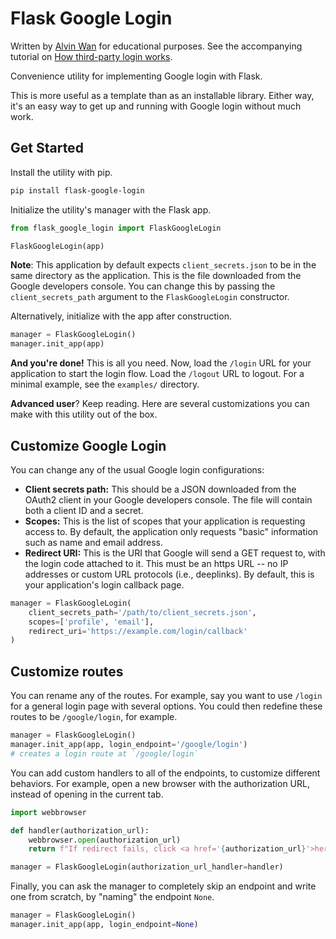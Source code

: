 # Flask Google Login

Written by [Alvin Wan](https://alvinwan.com) for educational purposes. See the
accompanying tutorial on
[How third-party login works](http://alvinwan.com/how-thirdparty-login-works/).

Convenience utility for implementing Google login with Flask.

This is more useful as a template than as an installable library. Either way,
it's an easy way to get up and running with Google login without much work.

## Get Started

Install the utility with pip.

```bash
pip install flask-google-login
```

Initialize the utility's manager with the Flask app.

```python
from flask_google_login import FlaskGoogleLogin

FlaskGoogleLogin(app)
```

**Note**: This application by default expects `client_secrets.json` to be in the
same directory as the application. This is the file downloaded from the Google
developers console. You can change this by passing the `client_secrets_path`
argument to the `FlaskGoogleLogin` constructor.

Alternatively, initialize with the app after construction.

```python
manager = FlaskGoogleLogin()
manager.init_app(app)
```

**And you're done!** This is all you need. Now, load the `/login` URL for your
application to start the login flow. Load the `/logout` URL to logout. For a
minimal example, see the `examples/` directory.

**Advanced user**? Keep reading. Here are several customizations you can make
with this utility out of the box.

## Customize Google Login

You can change any of the usual Google login configurations:

- **Client secrets path:** This should be a JSON downloaded from the OAuth2
  client in your Google developers console. The file will contain both a client
  ID and a secret.
- **Scopes:** This is the list of scopes that your application is requesting
  access to. By default, the application only requests "basic" information such
  as name and email address.
- **Redirect URI:** This is the URI that Google will send a GET request to, with
  the login code attached to it. This must be an https URL -- no IP addresses or
  custom URL protocols (i.e., deeplinks). By default, this is your application's
  login callback page.

```python
manager = FlaskGoogleLogin(
    client_secrets_path='/path/to/client_secrets.json',
    scopes=['profile', 'email'],
    redirect_uri='https://example.com/login/callback'
)
```

## Customize routes

You can rename any of the routes. For example, say you want to use `/login` for
a general login page with several options. You could then redefine these
routes to be `/google/login`, for example.

```python
manager = FlaskGoogleLogin()
manager.init_app(app, login_endpoint='/google/login')
# creates a login route at `/google/login`
```

You can add custom handlers to all of the endpoints, to customize different
behaviors. For example, open a new browser with the authorization URL, instead
of opening in the current tab.

```python
import webbrowser

def handler(authorization_url):
    webbrowser.open(authorization_url)
    return f"If redirect fails, click <a href='{authorization_url}'>here</a>."

manager = FlaskGoogleLogin(authorization_url_handler=handler)
```

Finally, you can ask the manager to completely skip an endpoint and write one
from scratch, by "naming" the endpoint `None`.

```python
manager = FlaskGoogleLogin()
manager.init_app(app, login_endpoint=None)
```

